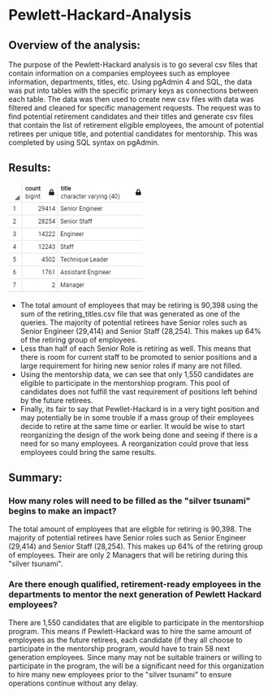 # Pewlett-Hackard-Analysis

## Overview of the analysis: 
The purpose of the Pewlett-Hackard analysis is to go several csv files that contain information on a companies employees such as employee information, departments, titles, etc. Using pgAdmin 4 and SQL, the data was put into tables with the specific primary keys as connections between each table. The data was then used to create new csv files with data was filtered and cleaned for specific management requests. The request was to find potential retirement candidates and their titles and generate csv files that contain the list of retirement eligible employees, the amount of potential retirees per unique title, and potential candidates for mentorship. This was completed by using SQL syntax on pgAdmin.


## Results:
![Retiring](Images/Retiring_titles.PNG)
- The total amount of employees that may be retiring is 90,398 using the sum of the retiring_titles.csv file that was generated as one of the queries. The majority of potential retirees have Senior roles such as Senior Engineer (29,414) and Senior Staff (28,254). This makes up 64% of the retiring group of employees. 
- Less than half of each Senior Role is retiring as well. This means that there is room for current staff to be promoted to senior positions and a large requirement for hiring new senior roles if many are not filled.
- Using the mentorship data, we can see that only 1,550 candidates are eligible to participate in the mentorshiop program. This pool of candidates does not fulfill the vast requirement of positions left behind by the future retirees.
- Finally, its fair to say that Pewllet-Hackard is in a very tight position and may potentially be in some trouble if a mass group of their employees decide to retire at the same time or earlier. It would be wise to start reorganizing the design of the work being done and seeing if there is a need for so many employees. A reorganization could prove that less employees could bring the same results.

## Summary: 
### How many roles will need to be filled as the "silver tsunami" begins to make an impact?
The total amount of employees that are eligble for retiring is 90,398. The majority of potential retirees have Senior roles such as Senior Engineer (29,414) and Senior Staff (28,254). This makes up 64% of the retiring group of employees. Their are only 2 Managers that will be retiring during this "silver tsunami".

### Are there enough qualified, retirement-ready employees in the departments to mentor the next generation of Pewlett Hackard employees?
There are 1,550 candidates that are eligible to participate in the mentorshiop program. This means if Pewlett-Hackard was to hire the same amount of employees as the future retirees, each candidate (if they all choose to participate in the mentorship program, would have to train 58 next generation employees. Since many may not be suitable trainers or willing to participate in the program, the will be a significant need for this organization to hire many new employees prior to the "silver tsunami" to ensure operations continue without any delay.

